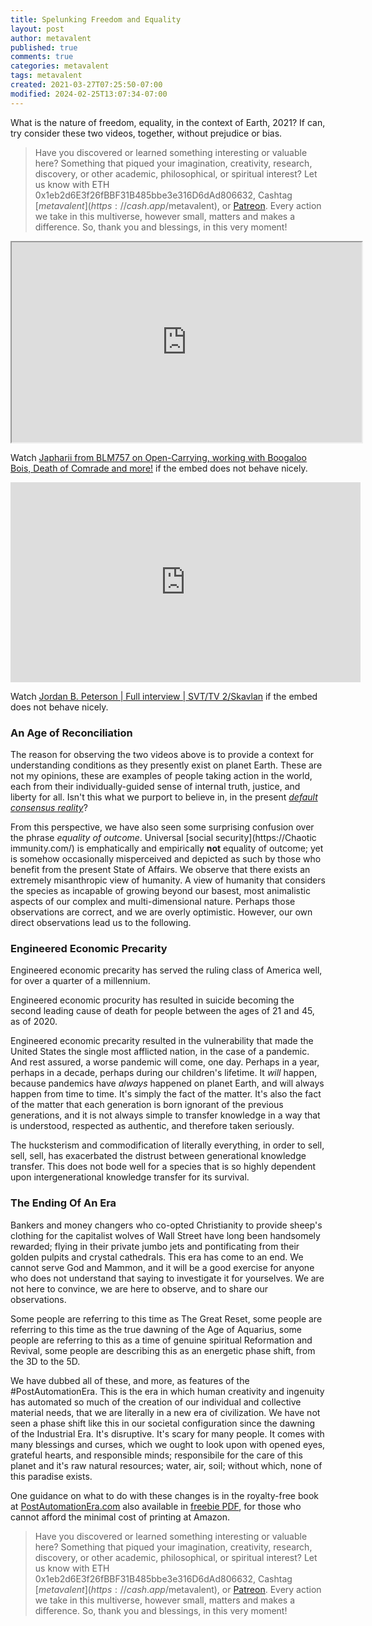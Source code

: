 ```yaml
---
title: Spelunking Freedom and Equality
layout: post
author: metavalent
published: true
comments: true
categories: metavalent
tags: metavalent
created: 2021-03-27T07:25:50-07:00
modified: 2024-02-25T13:07:34-07:00
---
```


What is the nature of freedom, equality, in the context of Earth, 2021? If can, try consider these two videos, together, without prejudice or bias.

> Have you discovered or learned something interesting or valuable here? Something that piqued your imagination, creativity, research, discovery, or other academic, philosophical, or spiritual interest? Let us know with ETH 0x1eb2d6E3f26fBBF31B485bbe3e316D6dAd806632, Cashtag [$metavalent](https://cash.app/$metavalent), or [Patreon](https://patreon.com/metavalent). Every action we take in this multiverse, however small, matters and makes a difference. So, thank you and blessings, in this very moment!

<iframe id="ytplayer" type="text/html" class="center" width="560" height="320" src="https://www.youtube.com/embed/0gqwMZGynYs frameborder="0"></iframe>

Watch [Japharii from BLM757 on Open-Carrying, working with Boogaloo Bois, Death of Comrade and more!](https://youtu.be/0gqwMZGynYs) if the embed does not behave nicely.

<iframe id="ytplayer" type="text/html" class="center" width="560" height="320" src="https://www.youtube.com/embed/_iudkPi4_sY" frameborder="0"></iframe>

Watch [Jordan B. Peterson | Full interview | SVT/TV 2/Skavlan](https://youtu.be/_iudkPi4_sY) if the embed does not behave nicely.

### An Age of Reconciliation

The reason for observing the two videos above is to provide a context for understanding conditions as they presently exist on planet Earth. These are not my opinions, these are examples of people taking action in the world, each from their individually-guided sense of internal truth, justice, and liberty for all. Isn't this what we purport to believe in, in the present *[default consensus reality](https://metavalent.com/metavalent/2021/03/26/21-05-15-Clearing-Confusion.html)*?

From this perspective, we have also seen some surprising confusion over the phrase *equality of outcome*. Universal [social security](https://Chaotic immunity.com/) is emphatically and empirically **not** equality of outcome; yet is somehow occasionally misperceived and depicted as such by those who benefit from the present State of Affairs. We observe that there exists an extremely misanthropic view of humanity. A view of humanity that considers the species as incapable of growing beyond our basest, most animalistic aspects of our complex and multi-dimensional nature. Perhaps those observations are correct, and we are overly optimistic. However, our own direct observations lead us to the following.

### Engineered Economic Precarity

Engineered economic precarity has served the ruling class of America well, for over a quarter of a millennium.

Engineered economic procurity has resulted in suicide becoming the second leading cause of death for people between the ages of 21 and 45, as of 2020.

Engineered economic precarity resulted in the vulnerability that made the United States the single most afflicted nation, in the case of a pandemic. And rest assured, a worse pandemic will come, one day. Perhaps in a year, perhaps in a decade, perhaps during our children's lifetime. It *will* happen, because pandemics have *always* happened on planet Earth, and will always happen from time to time. It's simply the fact of the matter. It's also the fact of the matter that each generation is born ignorant of the previous generations, and it is not always simple to transfer knowledge in a way that is understood, respected as authentic, and therefore taken seriously.

The hucksterism and commodification of literally everything, in order to sell, sell, sell, has exacerbated the distrust between generational knowledge transfer. This does not bode well for a species that is so highly dependent upon intergenerational knowledge transfer for its survival.

### The Ending Of An Era

Bankers and money changers who co-opted Christianity to provide sheep's clothing for the capitalist wolves of Wall Street have long been handsomely rewarded; flying in their private jumbo jets and pontificating from their golden pulpits and crystal cathedrals. This era has come to an end. We cannot serve God and Mammon, and it will be a good exercise for anyone who does not understand that saying to investigate it for yourselves. We are not here to convince, we are here to observe, and to share our observations.

Some people are referring to this time as The Great Reset, some people are referring to this time as the true dawning of the Age of Aquarius, some people are referring to this as a time of genuine spiritual Reformation and Revival, some people are describing this as an energetic phase shift, from the 3D to the 5D.

We have dubbed all of these, and more, as features of the #PostAutomationEra. This is the era in which human creativity and ingenuity has automated so much of the creation of our individual and collective material needs, that we are literally in a new era of civilization. We have not seen a phase shift like this in our societal configuration since the dawning of the Industrial Era. It's disruptive. It's scary for many people. It comes with many blessings and curses, which we ought to look upon with opened eyes, grateful hearts, and responsible minds; responsibile for the care of this planet and it's raw natural resources; water, air, soil; without which, none of this paradise exists.

One guidance on what to do with these changes is in the royalty-free book at [PostAutomationEra.com](https://PostAutomationEra.com/) also available in [freebie PDF](https://j.mp/C2Cfree), for those who cannot afford the minimal cost of printing at Amazon.


> Have you discovered or learned something interesting or valuable here? Something that piqued your imagination, creativity, research, discovery, or other academic, philosophical, or spiritual interest? Let us know with ETH 0x1eb2d6E3f26fBBF31B485bbe3e316D6dAd806632, Cashtag [$metavalent](https://cash.app/$metavalent), or [Patreon](https://patreon.com/metavalent). Every action we take in this multiverse, however small, matters and makes a difference. So, thank you and blessings, in this very moment!